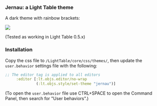 ### Jernau: a Light Table theme

A dark theme with rainbow brackets:

<img src="https://raw.github.com/Misophistful/jernau-lighttable-theme/master/jernau-lightable-theme.png">

(Tested as working in Light Table 0.5.x)

### Installation

Copy the css file to `/LightTable/core/css/themes/`, then update the `user.behavior` settings file with the following:

```clojure
;; The editor tag is applied to all editors
     :editor [:lt.objs.editor/no-wrap
              (:lt.objs.style/set-theme "jernau")]
```

(To open the `user.behavior` file use CTRL+SPACE to open the Command Panel, then search for "User behaviors".)
